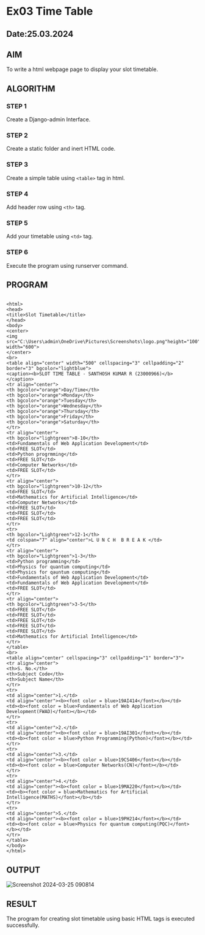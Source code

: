 # Ex03 Time Table
## Date:25.03.2024

## AIM
To write a html webpage page to display your slot timetable.

## ALGORITHM
### STEP 1
Create a Django-admin Interface.

### STEP 2
Create a static folder and inert HTML code.

### STEP 3
Create a simple table using ```<table>``` tag in html.

### STEP 4
Add header row using ```<th>``` tag.

### STEP 5
Add your timetable using ```<td>``` tag.

### STEP 6
Execute the program using runserver command.

## PROGRAM
```

<html>
<head>
<title>Slot Timetable</title>
</head>
<body>
<center>
<img src="C:\Users\admin\OneDrive\Pictures\Screenshots\logo.png"height="100" width="600">
</center>
<br>
<table align="center" width="500" cellspacing="3" cellpadding="2" border="3" bgcolor="lightblue">
<caption><b>SLOT TIME TABLE - SANTHOSH KUMAR R (23000966)</b></caption>
<tr align="center">
<th bgcolor="orange">Day/Time</th>
<th bgcolor="orange">Monday</th>
<th bgcolor="orange">Tuesday</th>
<th bgcolor="orange">Wednesday</th>
<th bgcolor="orange">Thursday</th>
<th bgcolor="orange">Friday</th>
<th bgcolor="orange">Saturday</th>
</tr>
<tr align="center">
<th bgcolor="lightgreen">8-10</th>
<td>Fundamentals of Web Application Development</td>
<td>FREE SLOT</td>
<td>Python progrmming</td>
<td>FREE SLOT</td>
<td>Computer Networks</td>
<td>FREE SLOT</td>
</tr>
<tr align="center">
<th bgcolor="lightgreen">10-12</th>
<td>FREE SLOT</td>
<td>Mathematics for Artificial Intelligence</td>
<td>Computer Networks</td>
<td>FREE SLOT</td>
<td>FREE SLOT</td>
<td>FREE SLOT</td>
</tr>
<tr>
<th bgcolor="Lightgreen">12-1</th>
<td colspan="7" align="center">L U N C H  B R E A K </td>
</tr>
<tr align="center">
<th bgcolor="Lightgreen">1-3</th>
<td>Python programming</td>
<td>Physics for quantum computing</td>
<td>Physics for qauntum computing</td>
<td>Fundamentals of Web Application Development</td>
<td>Fundamentals of Web Application Development</td>
<td>FREE SLOT</td>
</tr>
<tr align="center">
<th bgcolor="Lightgreen">3-5</th>
<td>FREE SLOT</td>
<td>FREE SLOT</td>
<td>FREE SLOT</td>
<td>FREE SLOT</td>
<td>FREE SLOT</td>
<td>Mathematics for Artificial Intelligence</td>
</tr>
</table>
<br>
<table align="center" cellspacing="3" cellpadding="1" border="3">
<tr align="center">
<th>S. No.</th>
<th>Subject Code</th>
<th>Subject Name</th>
</tr>
<tr>
<td align="center">1.</td>
<td align="center"><b><font color = blue>19AI414</font></b></td>
<td><b><font color = blue>Fundamentals of Web Application Development(FWAD)</font></b></td>
</tr>
<tr>
<td align="center">2.</td>
<td align="center"><b><font color = blue>19AI301</font></b></td>
<td><b><font color = blue>Python Programming(Python)</font></b></td>
</tr>
<tr>
<td align="center">3.</td>
<td align="center"><b><font color = blue>19CS406</font></b></td>
<td><b><font color = blue>Computer Networks(CN)</font></b></td>
</tr>
<tr>
<td align="center">4.</td>
<td align="center"><b><font color = blue>19MA220</font></b></td>
<td><b><font color = blue>Mathematics for Artificial Intelligence(MATHS)</font></b></td>
</tr>
<tr>
<td align="center">5.</td>
<td align="center"><b><font color = blue>19PH214</font></b></td>
<td><b><font color = blue>Physics for quantum computing(PQC)</font></b></td>
</tr>
</table>
</body>
</html>
```
## OUTPUT
![Screenshot 2024-03-25 090814](https://github.com/23000966/slot/assets/153983364/eb5a9081-4c4a-41db-8ff1-44a4a2df8b9b)


## RESULT
The program for creating slot timetable using basic HTML tags is executed successfully.
